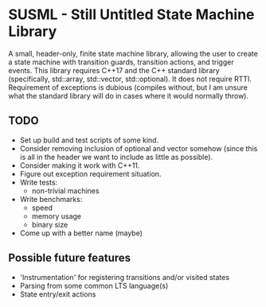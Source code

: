 # SUSML - Still Untitled State Machine Library
A small, header-only, finite state machine library, allowing the user to create a state machine with transition guards, transition actions, and trigger events. This library requires C++17 and the C++ standard library (specifically, std::array, std::vector, std::optional). It does not require RTTI. Requirement of exceptions is dubious (compiles without, but I am unsure what the standard library will do in cases where it would normally throw).

## TODO
* Set up build and test scripts of some kind.
* Consider removing inclusion of optional and vector somehow (since this is all in the header we want to include as little as possible).
* Consider making it work with C++11.
* Figure out exception requirement situation.
* Write tests:
    - non-trivial machines
* Write benchmarks:
    - speed
    - memory usage
    - binary size
* Come up with a better name (maybe)

## Possible future features
* 'Instrumentation' for registering transitions and/or visited states
* Parsing from some common LTS language(s)
* State entry/exit actions
